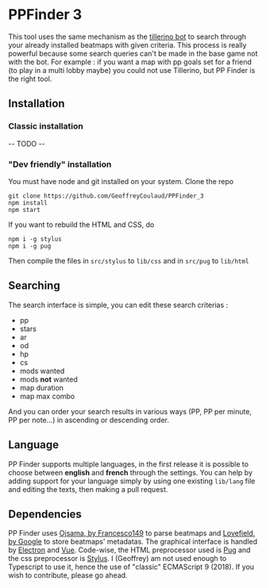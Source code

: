 # PPFinder 3
 This tool uses the same mechanism as the [tillerino bot](https://github.com/Tillerino/Tillerinobot/wiki) to search through your already installed beatmaps with given criteria.
This process is really powerful because some search queries can't be made in the base game not with the bot. 
For example : if you want a map with pp goals set for a friend (to play in a multi lobby maybe) you could not use Tillerino, but PP Finder is the right tool.

## Installation
### Classic installation
-- TODO --
### "Dev friendly" installation
You must have node and git installed on your system.
Clone the repo
```
git clone https://github.com/GeoffreyCoulaud/PPFinder_3
npm install
npm start
```
If you want to rebuild the HTML and CSS, do
```
npm i -g stylus
npm i -g pug
```
Then compile the files in `src/stylus` to `lib/css` and in `src/pug` to `lib/html`

## Searching
The search interface is simple, you can edit these search criterias : 
+ pp
+ stars
+ ar
+ od
+ hp
+ cs
+ mods wanted
+ mods **not** wanted
+ map duration
+ map max combo

And you can order your search results in various ways (PP, PP per minute, PP per note...) in ascending or descending order.

## Language
PP Finder supports multiple languages, in the first release it is possible to choose between **english** and **french** through the settings.
You can help by adding support for your language simply by using one existing `lib/lang` file and editing the texts, then making a pull request.

## Dependencies
PP Finder uses [Ojsama, by Francesco149](https://github.com/Francesco149/ojsama) to parse beatmaps and [Lovefield, by Google](https://github.com/google/lovefield) to store beatmaps' metadatas. The graphical interface is handled by [Electron](https://electronjs.org) and [Vue](https://vuejs.org).
Code-wise, the HTML preprocessor used is [Pug](pugjs.org) and the css preprocessor is [Stylus](http://stylus-lang.com).
I (Geoffrey) am not used enough to Typescript to use it, hence the use of "classic" ECMAScript 9 (2018).
If you wish to contribute, please go ahead. 
